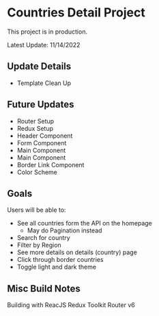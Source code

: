 # Countries Detail Project

This project is in production.

Latest Update: 11/14/2022

## Update Details
- Template Clean Up

## Future Updates
- Router Setup
- Redux Setup
- Header Component
- Form Component
- Main Component <Home />
- Main Component <Country />
- Border Link Component 
- Color Scheme

## Goals
Users will be able to:
- See all countries form the API on the homepage
  - May do Pagination instead
- Search for country
- Filter by Region
- See more details on details (country) page
- Click through border countries
- Toggle light and dark theme

## Misc Build Notes
Building with ReacJS
Redux Toolkit
Router v6